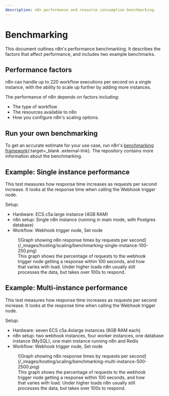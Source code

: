 ```yaml
---
description: n8n performance and resource consumption benchmarking.
---
```


# Benchmarking

This document outlines n8n's performance benchmarking. It describes the factors that affect performance, and includes two example benchmarks.

## Performance factors

n8n can handle up to 220 workflow executions per second on a single instance, with the ability to scale up further by adding more instances.

The performance of n8n depends on factors including: 

* The type of workflow
* The resources available to n8n
* How you configure n8n's scaling options. 


## Run your own benchmarking

To get an accurate estimate for your use case, run n8n's [benchmarking framework](https://github.com/n8n-io/n8n-benchmarking){:target=_blank .external-link}. The repository contains more information about the benchmarking.

## Example: Single instance performance

This test measures how response time increases as requests per second increase. It looks at the response time when calling the Webhook trigger node.

Setup:

- Hardware: ECS c5a.large instance (4GB RAM)
- n8n setup: Single n8n instance (running in main mode, with Postgres database)
- Workflow: Webhook trigger node, Set node

<figure markdown>
  ![Graph showing n8n response times by requests per second](/_images/hosting/scaling/benchmarking-single-instance-100-250.png)
  <figcaption>This graph shows the percentage of requests to the webhook trigger node getting a response within 100 seconds, and how that varies with load. Under higher loads n8n usually still processes the data, but takes over 100s to respond.</figcaption>
</figure>



## Example: Multi-instance performance

This test measures how response time increases as requests per second increase. It looks at the response time when calling the Webhook trigger node.

Setup:

- Hardware: seven ECS c5a.4xlarge instances (8GB RAM each)
- n8n setup: two webhook instances, four worker instances, one database instance (MySQL), one main instance running n8n and Redis
- Workflow: Webhook trigger node, Set node

<figure markdown>
  ![Graph showing n8n response times by requests per second](/_images/hosting/scaling/benchmarking-multi-instance-500-2500.png)
  <figcaption>This graph shows the percentage of requests to the webhook trigger node getting a response within 100 seconds, and how that varies with load. Under higher loads n8n usually still processes the data, but takes over 100s to respond.</figcaption>
</figure>


